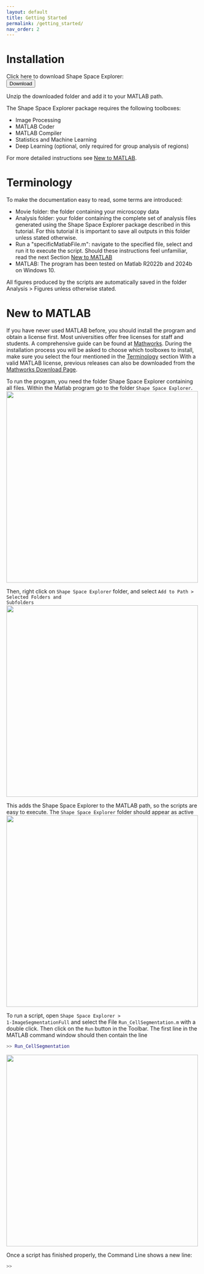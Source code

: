 ```yaml
---
layout: default
title: Getting Started
permalink: /getting_started/
nav_order: 2
---
```


# Installation

Click here to download Shape Space Explorer: \
[<button type="button" name="button" class="btn">Download</button>](https://github.com/rosegostner/shape/archive/refs/heads/master.zip)

Unzip the downloaded folder and add it to your MATLAB path. 

The Shape Space Explorer package requires the following toolboxes:
- Image Processing
- MATLAB Coder
- MATLAB Compiler
- Statistics and Machine Learning
- Deep Learning (optional, only required for group analysis of regions)

For more detailed instructions see [New to MATLAB](#new-to-matlab).

# Terminology

To make the documentation easy to read, some terms are introduced:
- Movie folder: the folder containing your microscopy data
- Analysis folder: your folder containing the complete set of analysis files generated using the Shape Space Explorer package described in this tutorial. For this tutorial it is important to save all outputs in this folder unless stated otherwise.
- Run a "specificMatlabFile.m": navigate to the specified file, select and run it to execute the script. Should these instructions feel unfamiliar, read the next Section [New to MATLAB](#new-to-matlab) 
- MATLAB: The program has been tested on Matlab R2022b and 2024b on Windows 10.

All figures produced by the scripts are automatically saved in the folder Analysis > Figures unless otherwise stated.

# New to MATLAB

If you have never used MATLAB before, you should install the program and obtain a license first. Most universities offer free licenses for staff and students. A comprehensive guide can be found at [Mathworks](http://uk.mathworks.com/help/install/installation-and-licensing-fundamentals.html). During the installation process you will be asked to choose which toolboxes to install, make sure you select the four mentioned in the [Terminology](#terminology) section With a valid MATLAB license, previous releases can also be downloaded from the [Mathworks Download Page](https://uk.mathworks.com/downloads/).

To run the program, you need the folder Shape Space Explorer containing all files. Within the Matlab program go to the folder <code>Shape Space Explorer</code>.\
<img align="center" width=500px src="./img/add_folder_to_path1.png">

Then, right click on <code>Shape Space Explorer</code> folder, and select <code>Add to Path > Selected Folders and Subfolders</code> \
<img align="center" width=500px src="./img/add_folder_to_path2.png">

This adds the Shape Space Explorer to the MATLAB path, so the scripts are easy to execute. The <code>Shape Space Explorer</code> folder should appear as active \
<img align="center" width=500px src="./img/add_folder_to_path3.png">

To run a script, open <code>Shape Space Explorer > 1-ImageSegmentationFull</code> and select the File <code>Run_CellSegmentation.m</code> with a double click. Then click on the <code>Run</code> button in the Toolbar.  The first line in the MATLAB command window should then contain the line 
```matlab
>> Run_CellSegmentation
```
<img align="center" width=500px src="./img/run_script.png">

Once a script has finished properly, the Command Line shows a new line:
```matlab
>> 
```

